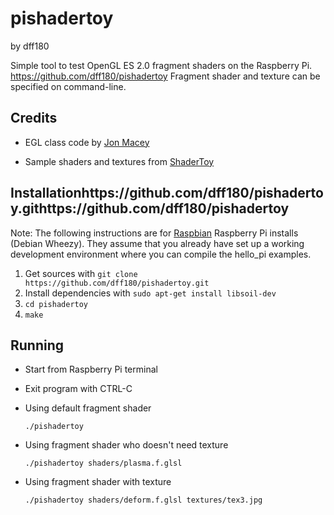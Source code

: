 pishadertoy
===========
by dff180

Simple tool to test OpenGL ES 2.0 fragment shaders on the Raspberry Pi.
https://github.com/dff180/pishadertoy
Fragment shader and texture can be specified on command-line.

Credits
-------

* EGL class code by [Jon Macey](http://jonmacey.blogspot.de/2012/06/opengl-es-on-raspberry-pi-pt-3-creating.html)

* Sample shaders and textures from [ShaderToy](http://www.iquilezles.org/apps/shadertoy/)


Installationhttps://github.com/dff180/pishadertoy.githttps://github.com/dff180/pishadertoy
------------
Note: The following instructions are for [Raspbian](http://www.raspbian.org/) Raspberry Pi installs (Debian Wheezy).
They assume that you already have set up a working development environment where you can compile the hello\_pi examples.

1. Get sources with `git clone https://github.com/dff180/pishadertoy.git`
2. Install dependencies with `sudo apt-get install libsoil-dev`
3. `cd pishadertoy`
4. `make`

Running
-------
* Start from Raspberry Pi terminal

* Exit program with CTRL-C

* Using default fragment shader

    `./pishadertoy`
    
* Using fragment shader who doesn't need texture

    `./pishadertoy shaders/plasma.f.glsl`
    
* Using fragment shader with texture

    `./pishadertoy shaders/deform.f.glsl textures/tex3.jpg`
    

